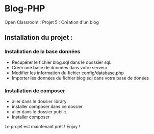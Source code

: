 # Blog-PHP
Open Classroom : Projet 5 : Création d'un blog

## Installation du projet :

### Installation de la base données
- Recupérer le fichier blog.sql dans le dosssier sql.
- Créer une base de données dans votre serveur
- Modifier les information du fichier config/database.php
- Importer les données du fichier blog.sql dans votre base de donées

### Installation de composer
- aller dans le dossier library.
- installer composer dans ce dossier.
- aller dans le dossier public.
- Installer composer

Le projet est maintenant prêt !
Enjoy !
